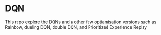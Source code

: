 # DQN
This repo explore the DQNs and a other few optiamisation versions such as Rainbow, dueling DQN, double DQN, and Prioritized Experience Replay
